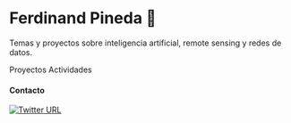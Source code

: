 # Ferdinand Pineda  :blue_book:  


Temas y proyectos sobre inteligencia artificial, remote sensing y redes de datos.


Proyectos
Actividades

#### Contacto

[![Twitter URL](https://img.shields.io/twitter/url/https/twitter.com/ferpineda.svg?style=social&label=Follow%20%40ferpineda)](https://twitter.com/ferpineda)



